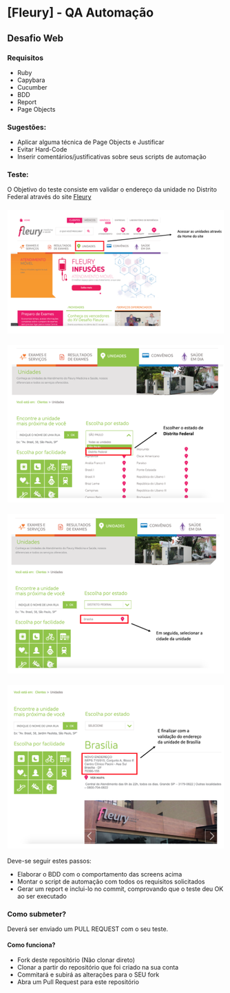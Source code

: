 # [Fleury] - QA Automação
## Desafio Web

### Requisitos

- Ruby
- Capybara
- Cucumber
- BDD
- Report
- Page Objects

### Sugestões:

- Aplicar alguma técnica de Page Objects e Justificar
- Evitar Hard-Code
- Inserir comentários/justificativas sobre seus scripts de automação 

### Teste:

O Objetivo do teste consiste em validar o endereço da unidade no Distrito Federal através do site [Fleury](http://www.fleury.com.br)

### ![image.png](/images/01.png)

### ![image.png](/images/02.png)

### ![image.png](/images/03.png)

### ![image.png](/images/04.png)

Deve-se seguir estes passos:

- Elaborar o BDD com o comportamento das screens acima
- Montar o script de automação com todos os requisitos solicitados
- Gerar um report e inclui-lo no commit, comprovando que o teste deu OK ao ser executado

### Como submeter?

Deverá ser enviado um PULL REQUEST com o seu teste.

#### Como funciona?

- Fork deste repositório (Não clonar direto)
- Clonar a partir do repositório que foi criado na sua conta
- Commitará e subirá as alterações para o SEU fork
- Abra um Pull Request para este repositório



